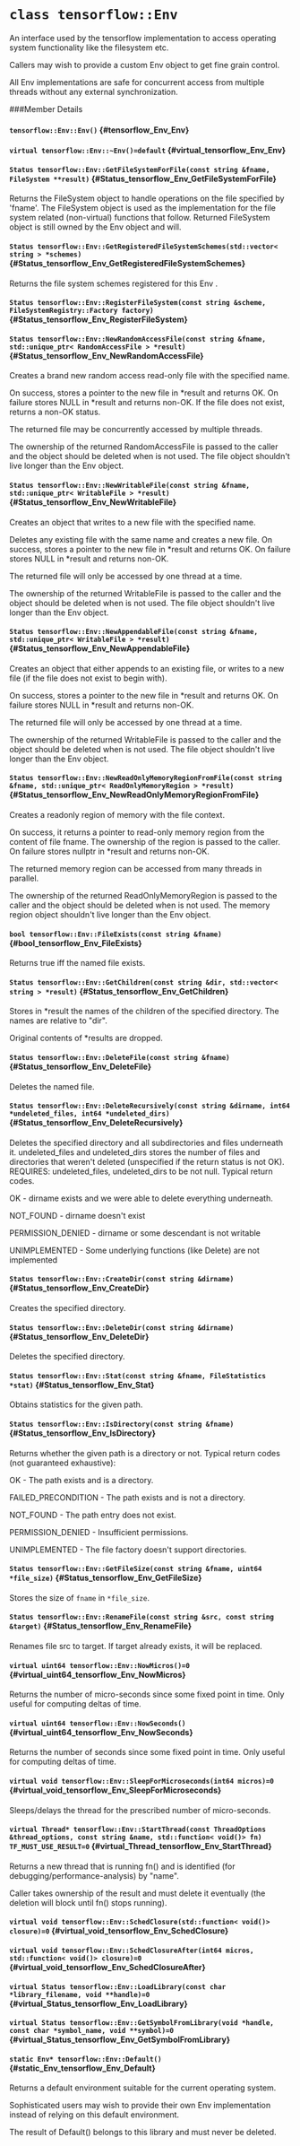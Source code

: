 # `class tensorflow::Env`

An interface used by the tensorflow implementation to access operating system functionality like the filesystem etc.

Callers may wish to provide a custom Env object to get fine grain control.

All Env implementations are safe for concurrent access from multiple threads without any external synchronization.

###Member Details

#### `tensorflow::Env::Env()` {#tensorflow_Env_Env}





#### `virtual tensorflow::Env::~Env()=default` {#virtual_tensorflow_Env_Env}





#### `Status tensorflow::Env::GetFileSystemForFile(const string &fname, FileSystem **result)` {#Status_tensorflow_Env_GetFileSystemForFile}

Returns the FileSystem object to handle operations on the file specified by &apos;fname&apos;. The FileSystem object is used as the implementation for the file system related (non-virtual) functions that follow. Returned FileSystem object is still owned by the Env object and will.



#### `Status tensorflow::Env::GetRegisteredFileSystemSchemes(std::vector< string > *schemes)` {#Status_tensorflow_Env_GetRegisteredFileSystemSchemes}

Returns the file system schemes registered for this Env .



#### `Status tensorflow::Env::RegisterFileSystem(const string &scheme, FileSystemRegistry::Factory factory)` {#Status_tensorflow_Env_RegisterFileSystem}





#### `Status tensorflow::Env::NewRandomAccessFile(const string &fname, std::unique_ptr< RandomAccessFile > *result)` {#Status_tensorflow_Env_NewRandomAccessFile}

Creates a brand new random access read-only file with the specified name.

On success, stores a pointer to the new file in *result and returns OK. On failure stores NULL in *result and returns non-OK. If the file does not exist, returns a non-OK status.

The returned file may be concurrently accessed by multiple threads.

The ownership of the returned RandomAccessFile is passed to the caller and the object should be deleted when is not used. The file object shouldn&apos;t live longer than the Env object.

#### `Status tensorflow::Env::NewWritableFile(const string &fname, std::unique_ptr< WritableFile > *result)` {#Status_tensorflow_Env_NewWritableFile}

Creates an object that writes to a new file with the specified name.

Deletes any existing file with the same name and creates a new file. On success, stores a pointer to the new file in *result and returns OK. On failure stores NULL in *result and returns non-OK.

The returned file will only be accessed by one thread at a time.

The ownership of the returned WritableFile is passed to the caller and the object should be deleted when is not used. The file object shouldn&apos;t live longer than the Env object.

#### `Status tensorflow::Env::NewAppendableFile(const string &fname, std::unique_ptr< WritableFile > *result)` {#Status_tensorflow_Env_NewAppendableFile}

Creates an object that either appends to an existing file, or writes to a new file (if the file does not exist to begin with).

On success, stores a pointer to the new file in *result and returns OK. On failure stores NULL in *result and returns non-OK.

The returned file will only be accessed by one thread at a time.

The ownership of the returned WritableFile is passed to the caller and the object should be deleted when is not used. The file object shouldn&apos;t live longer than the Env object.

#### `Status tensorflow::Env::NewReadOnlyMemoryRegionFromFile(const string &fname, std::unique_ptr< ReadOnlyMemoryRegion > *result)` {#Status_tensorflow_Env_NewReadOnlyMemoryRegionFromFile}

Creates a readonly region of memory with the file context.

On success, it returns a pointer to read-only memory region from the content of file fname. The ownership of the region is passed to the caller. On failure stores nullptr in *result and returns non-OK.

The returned memory region can be accessed from many threads in parallel.

The ownership of the returned ReadOnlyMemoryRegion is passed to the caller and the object should be deleted when is not used. The memory region object shouldn&apos;t live longer than the Env object.

#### `bool tensorflow::Env::FileExists(const string &fname)` {#bool_tensorflow_Env_FileExists}

Returns true iff the named file exists.



#### `Status tensorflow::Env::GetChildren(const string &dir, std::vector< string > *result)` {#Status_tensorflow_Env_GetChildren}

Stores in *result the names of the children of the specified directory. The names are relative to "dir".

Original contents of *results are dropped.

#### `Status tensorflow::Env::DeleteFile(const string &fname)` {#Status_tensorflow_Env_DeleteFile}

Deletes the named file.



#### `Status tensorflow::Env::DeleteRecursively(const string &dirname, int64 *undeleted_files, int64 *undeleted_dirs)` {#Status_tensorflow_Env_DeleteRecursively}

Deletes the specified directory and all subdirectories and files underneath it. undeleted_files and undeleted_dirs stores the number of files and directories that weren&apos;t deleted (unspecified if the return status is not OK). REQUIRES: undeleted_files, undeleted_dirs to be not null. Typical return codes.



OK - dirname exists and we were able to delete everything underneath.

NOT_FOUND - dirname doesn&apos;t exist

PERMISSION_DENIED - dirname or some descendant is not writable

UNIMPLEMENTED - Some underlying functions (like Delete) are not implemented

#### `Status tensorflow::Env::CreateDir(const string &dirname)` {#Status_tensorflow_Env_CreateDir}

Creates the specified directory.



#### `Status tensorflow::Env::DeleteDir(const string &dirname)` {#Status_tensorflow_Env_DeleteDir}

Deletes the specified directory.



#### `Status tensorflow::Env::Stat(const string &fname, FileStatistics *stat)` {#Status_tensorflow_Env_Stat}

Obtains statistics for the given path.



#### `Status tensorflow::Env::IsDirectory(const string &fname)` {#Status_tensorflow_Env_IsDirectory}

Returns whether the given path is a directory or not. Typical return codes (not guaranteed exhaustive):



OK - The path exists and is a directory.

FAILED_PRECONDITION - The path exists and is not a directory.

NOT_FOUND - The path entry does not exist.

PERMISSION_DENIED - Insufficient permissions.

UNIMPLEMENTED - The file factory doesn&apos;t support directories.

#### `Status tensorflow::Env::GetFileSize(const string &fname, uint64 *file_size)` {#Status_tensorflow_Env_GetFileSize}

Stores the size of `fname` in `*file_size`.



#### `Status tensorflow::Env::RenameFile(const string &src, const string &target)` {#Status_tensorflow_Env_RenameFile}

Renames file src to target. If target already exists, it will be replaced.



#### `virtual uint64 tensorflow::Env::NowMicros()=0` {#virtual_uint64_tensorflow_Env_NowMicros}

Returns the number of micro-seconds since some fixed point in time. Only useful for computing deltas of time.



#### `virtual uint64 tensorflow::Env::NowSeconds()` {#virtual_uint64_tensorflow_Env_NowSeconds}

Returns the number of seconds since some fixed point in time. Only useful for computing deltas of time.



#### `virtual void tensorflow::Env::SleepForMicroseconds(int64 micros)=0` {#virtual_void_tensorflow_Env_SleepForMicroseconds}

Sleeps/delays the thread for the prescribed number of micro-seconds.



#### `virtual Thread* tensorflow::Env::StartThread(const ThreadOptions &thread_options, const string &name, std::function< void()> fn) TF_MUST_USE_RESULT=0` {#virtual_Thread_tensorflow_Env_StartThread}

Returns a new thread that is running fn() and is identified (for debugging/performance-analysis) by "name".

Caller takes ownership of the result and must delete it eventually (the deletion will block until fn() stops running).

#### `virtual void tensorflow::Env::SchedClosure(std::function< void()> closure)=0` {#virtual_void_tensorflow_Env_SchedClosure}





#### `virtual void tensorflow::Env::SchedClosureAfter(int64 micros, std::function< void()> closure)=0` {#virtual_void_tensorflow_Env_SchedClosureAfter}





#### `virtual Status tensorflow::Env::LoadLibrary(const char *library_filename, void **handle)=0` {#virtual_Status_tensorflow_Env_LoadLibrary}





#### `virtual Status tensorflow::Env::GetSymbolFromLibrary(void *handle, const char *symbol_name, void **symbol)=0` {#virtual_Status_tensorflow_Env_GetSymbolFromLibrary}





#### `static Env* tensorflow::Env::Default()` {#static_Env_tensorflow_Env_Default}

Returns a default environment suitable for the current operating system.

Sophisticated users may wish to provide their own Env implementation instead of relying on this default environment.

The result of Default() belongs to this library and must never be deleted.
